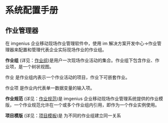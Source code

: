 # 系统配置手册

## 作业管理器

在 imgenius 企业移动现场作业管理软件中，使用 im 解决方案开发中心->作业管理器来配置和管理代表企业实际现场作业的作业组。

**作业组** (详见：[作业组](作业管理器/作业组.md))是用户一次现场作业活动的集合。作业组下包含作业、作业项，是一个树状视图。

作业 是作业组内表示一个作业活动的项目，作业下可嵌套作业。

作业项 是作业内代表单一数据变量的输入项。

**作业规范** (详见：[作业规范](作业管理器/作业规范.md))是 imgenius 企业移动现场作业管理系统提供的作业模版，一个作业规范允许在一个或多个作业组内引用，即作为一个作业实例使用。

**项目模版** (详见：[项目模板](作业管理器/项目模版.md))是 为不同的作业组建立同一关系